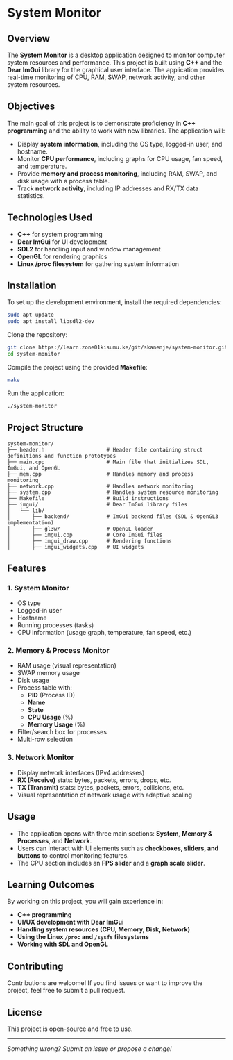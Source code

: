 # System Monitor

## Overview
The **System Monitor** is a desktop application designed to monitor computer system resources and performance. This project is built using **C++** and the **Dear ImGui** library for the graphical user interface. The application provides real-time monitoring of CPU, RAM, SWAP, network activity, and other system resources.

## Objectives
The main goal of this project is to demonstrate proficiency in **C++ programming** and the ability to work with new libraries. The application will:
- Display **system information**, including the OS type, logged-in user, and hostname.
- Monitor **CPU performance**, including graphs for CPU usage, fan speed, and temperature.
- Provide **memory and process monitoring**, including RAM, SWAP, and disk usage with a process table.
- Track **network activity**, including IP addresses and RX/TX data statistics.

## Technologies Used
- **C++** for system programming
- **Dear ImGui** for UI development
- **SDL2** for handling input and window management
- **OpenGL** for rendering graphics
- **Linux /proc filesystem** for gathering system information

## Installation
To set up the development environment, install the required dependencies:
```sh
sudo apt update
sudo apt install libsdl2-dev
```
Clone the repository:
```sh
git clone https://learn.zone01kisumu.ke/git/skanenje/system-monitor.git
cd system-monitor
```
Compile the project using the provided **Makefile**:
```sh
make
```
Run the application:
```sh
./system-monitor
```

## Project Structure
```
system-monitor/
├── header.h                    # Header file containing struct definitions and function prototypes
├── main.cpp                    # Main file that initializes SDL, ImGui, and OpenGL
├── mem.cpp                     # Handles memory and process monitoring
├── network.cpp                 # Handles network monitoring
├── system.cpp                  # Handles system resource monitoring
├── Makefile                    # Build instructions
├── imgui/                      # Dear ImGui library files
│   └── lib/
│       ├── backend/            # ImGui backend files (SDL & OpenGL3 implementation)
│       ├── gl3w/               # OpenGL loader
│       ├── imgui.cpp           # Core ImGui files
│       ├── imgui_draw.cpp      # Rendering functions
│       ├── imgui_widgets.cpp   # UI widgets
```

## Features
### 1. **System Monitor**
- OS type
- Logged-in user
- Hostname
- Running processes (tasks)
- CPU information (usage graph, temperature, fan speed, etc.)

### 2. **Memory & Process Monitor**
- RAM usage (visual representation)
- SWAP memory usage
- Disk usage
- Process table with:
  - **PID** (Process ID)
  - **Name**
  - **State**
  - **CPU Usage** (%)
  - **Memory Usage** (%)
- Filter/search box for processes
- Multi-row selection

### 3. **Network Monitor**
- Display network interfaces (IPv4 addresses)
- **RX (Receive)** stats: bytes, packets, errors, drops, etc.
- **TX (Transmit)** stats: bytes, packets, errors, collisions, etc.
- Visual representation of network usage with adaptive scaling

## Usage
- The application opens with three main sections: **System**, **Memory & Processes**, and **Network**.
- Users can interact with UI elements such as **checkboxes, sliders, and buttons** to control monitoring features.
- The CPU section includes an **FPS slider** and a **graph scale slider**.

## Learning Outcomes
By working on this project, you will gain experience in:
- **C++ programming**
- **UI/UX development with Dear ImGui**
- **Handling system resources (CPU, Memory, Disk, Network)**
- **Using the Linux `/proc` and `/sysfs` filesystems**
- **Working with SDL and OpenGL**

## Contributing
Contributions are welcome! If you find issues or want to improve the project, feel free to submit a pull request.

## License
This project is open-source and free to use.

---
_Something wrong? Submit an issue or propose a change!_

